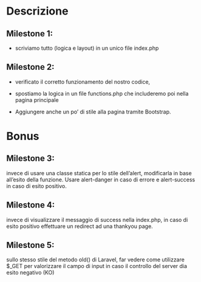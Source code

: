 # Descrizione

## Milestone 1: 
- scriviamo tutto (logica e layout) in un unico file index.php


## Milestone 2: 
- verificato il corretto funzionamento del nostro codice, 
- spostiamo la logica in un file functions.php che includeremo poi nella pagina principale

- Aggiungere anche un po’ di stile alla pagina tramite Bootstrap.

# Bonus

## Milestone 3: 

invece di usare una classe statica per lo stile dell’alert, modificarla in base all’esito della funzione. Usare alert-danger in caso di errore e alert-success in caso di esito positivo.

## Milestone 4: 

invece di visualizzare il messaggio di success nella index.php, in caso di esito positivo effettuare un redirect ad una thankyou page.

## Milestone 5: 

sullo stesso stile del metodo old() di Laravel, far vedere come utilizzare $_GET per valorizzare il campo di input in caso il controllo del server dia esito negativo (KO)

<!-- old() è una funziona che salva il valore e in caso in cui l'invio della form non va a buon fine si usa per mostrare di nuovo quel valore nel input cosi non è perso quello che l'utente ha inserito nel campo (e non lo facciamo arrabbiare ma solo correggere il dato e riinviare)
Ora nel nostro caso il tutto avviene nella stesso file, quindi utilizzando una variabile siete in grado di farlo. -->
